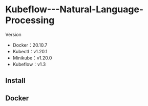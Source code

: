 # Kubeflow---Natural-Language-Processing
Version
*  Docker：20.10.7
*  Kubectl：v1.20.1
*  Minikube：v1.20.0
*  Kubeflow：v1.3

## Install


## Docker

